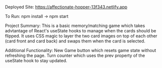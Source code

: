 Deployed Site: https://affectionate-hopper-13f343.netlify.app

To Run: npm install -> npm start

Project Summary: This is a basic memory/matching game which takes advtantage of React's useState hooks to manage when the cards should be flipped. 
It uses CSS magic to layer the two card images on top of each other (card front and card back) and swaps them when the card is selected.

Additional Functionality: New Game button which resets game state without refreshing the page. Turn counter which uses the prev property of the useState hook to stay updated.
